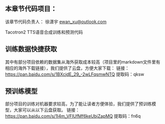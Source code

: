 ## 本章节代码项目：
该章节代码负责人： 徐潇宇 ewan_xu@outlook.com

Tacotron2 TTS语音合成训练和预测代码

## 训练数据快捷获取
其中有部分项目依赖的数据集从海外获取成本较高（项目里的markdown文件里有相应的海外下载链接），我们提供了云盘，方便大家下载：
链接：https://pan.baidu.com/s/1BXcjdE_29_-2wLFqsmwNTQ 
提取码：qksw 


## 预训练模型
部分项目的训练对机器要求较高，为了能让读者方便体验，我们提供了预训练模型，大家可以从以下云盘获取。
链接：https://pan.baidu.com/s/1l4m_VFIUfMf6keUbjZapMQ 
提取码：fn6q 

